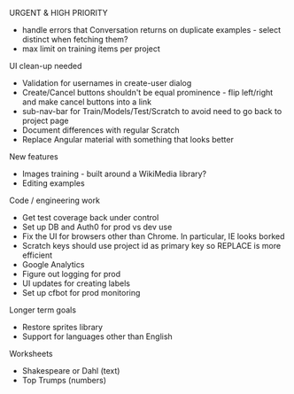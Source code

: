 URGENT & HIGH PRIORITY
* handle errors that Conversation returns on duplicate examples - select distinct when fetching them?
* max limit on training items per project

UI clean-up needed
* Validation for usernames in create-user dialog
* Create/Cancel buttons shouldn't be equal prominence - flip left/right and make cancel buttons into a link
* sub-nav-bar for Train/Models/Test/Scratch to avoid need to go back to project page
* Document differences with regular Scratch
* Replace Angular material with something that looks better

New features
* Images training - built around a WikiMedia library?
* Editing examples

Code / engineering work
* Get test coverage back under control
* Set up DB and Auth0 for prod vs dev use
* Fix the UI for browsers other than Chrome. In particular, IE looks borked
* Scratch keys should use project id as primary key so REPLACE is more efficient
* Google Analytics
* Figure out logging for prod
* UI updates for creating labels
* Set up cfbot for prod monitoring

Longer term goals
* Restore sprites library
* Support for languages other than English

Worksheets
* Shakespeare or Dahl (text)
* Top Trumps (numbers)
